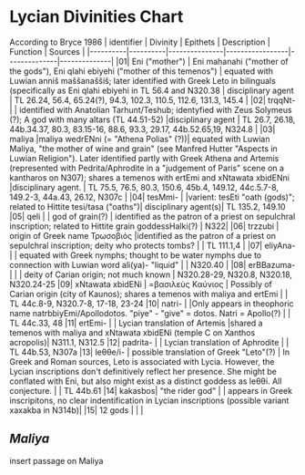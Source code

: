 # Lycian Divinities Chart
According to Bryce 1986
| identifier | Divinity |    Epithets   |    Description  |    Function  |    Sources   |
|----------|----------|---------------|-----------------|--------------|--------------|
|01| Eni ("mother") | Eni mahanahi ("mother of the gods"), Eni qlahi ebiyehi ("mother of this temenos") | equated with Luwian anniš maššanaššiš; later identified with Greek Leto in bilinguals (specifically as Eni qlahi ebiyehi in TL 56.4 and N320.38  | disciplinary agent | TL 26.24, 56.4, 65.24(?), 94.3, 102.3, 110.5, 112.6, 131.3, 145.4 |
|02| trqqNt- |  | identified with Anatolian Tarhunt/Teshub; identyfied with Zeus Solymeus (?); A god with many altars (TL 44.51-52) |disciplinary agent | TL 26.7, 26.18, 44b.34.37, 80.3, 83.15-16, 88.6, 93.3, 29.17, 44b.52.65,19, N324.8 |
|03| maliya |maliya wedrENni (= "Athena Polias" (?))| equated with Luwian Maliya, "the mother of wine and grain" (see Manfred Hutter "Aspects in Luwian Religion"). Later identified partly with Greek Athena and Artemis (represented with Pedrita/Aphrodite in a "judgement of Paris" scene on a kantharos on N307); shares a temenos with ertEmi and xNtawata xbidENni |disciplinary agent. | TL 75.5, 76.5, 80.3, 150.6, 45b.4, 149.12, 44c.5.7-8, 149.2-3, 44a.43, 26.12, N307c |
|04| tesMmi- | |varient: tesEti "oath (gods)"; related to Hittite tesi/tasa ("oaths")| disciplinary agent(s)| TL 135.2, 149.10
|05| qeli | | god of grain(?) | identified as the patron of a priest on sepulchral inscription; related to Hittite grain goddessHalki(?) |  N322|
|06| trzzubi | origin of Greek name Τρωσοβιός |identified as the patron of a priest on sepulchral inscription; deity who protects tombs? | | TL 111.1,4 |
|07| eliyAna- | | equated with Greek nymphs; thought to be water nymphs due to connection with Luwian word ali(ya)- "liquid" | | N320.40 |
|08| erBBazuma- | | | deity of Carian origin; not much known | N320.28-29, N320.8, N320.18, N320.24-25
|09| xNtawata xbidENi | =βασιλεὺς Καύνιος | Possibly of Carian origin (city of Kaunos); shares a temenos with maliya and ertEmi | | TL 44c.8-9, N320.7-8, 17-18, 23-24
|10| natri- | |Only appears in theophoric name natrbbiyEmi/Apollodotos. "piye" - "give" = dotos. Natri = Apollo(?) | | TL 44c.33, 48
|11| ertEmi- | | Lycian translation of Artemis |shared a temenos with maliya and xNtawata xbidENi (temple C on Xanthos acropolis)| N311.1, N312.5
|12| padrita- | | Lycian translation of Aphrodite | | TL 44b.53, N307a
|13| leθθe/i- | possible translation of Greek "Leto"(?) | In Greek and Roman sources, Leto is associated with Lycia. However, the Lycian inscriptions don't definitively reflect her presence. She might be conflated with Eni, but also might exist as a distinct goddess as leθθi. All conjecture. | | TL 44b.61
|14| kakasbos| "the rider god" | | appears in Greek inscripitons, no clear indentification in Lycian inscriptions (possible variant xaxakba in N314b)|
|15| 12 gods | | |


## *Maliya*

insert passage on Maliya
